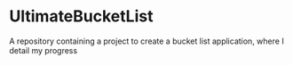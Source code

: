 # UltimateBucketList
A repository containing a project to create a bucket list application, where I detail my progress
